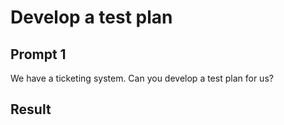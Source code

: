 # Develop a test plan

## Prompt 1

We have a ticketing system.
Can you develop a test plan for us?

## Result
